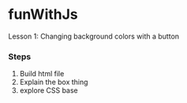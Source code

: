 # funWithJs
Lesson 1:
Changing background colors with a button
### Steps
1. Build html file
2. Explain the box thing
3. explore CSS base

